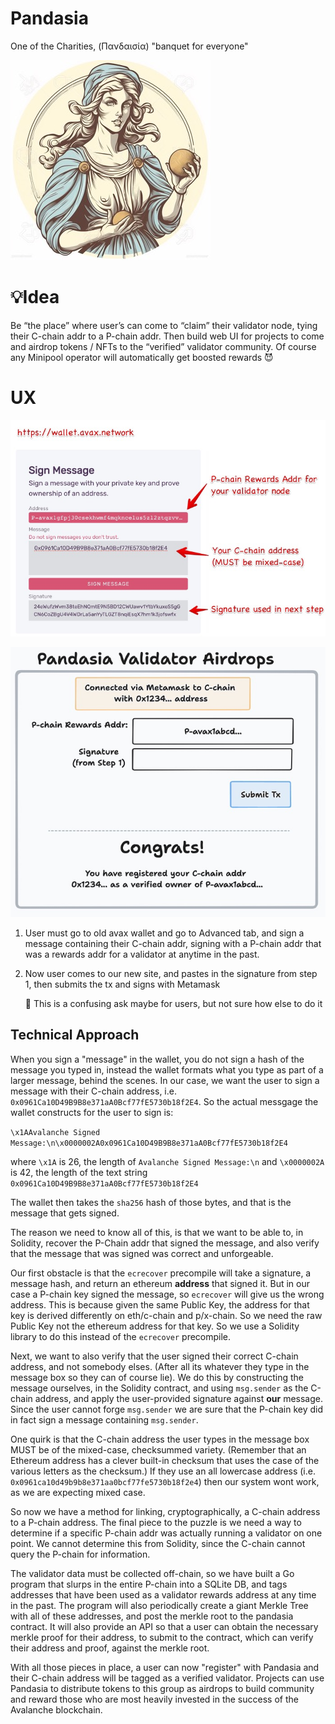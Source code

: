 # Pandasia

One of the Charities, (Πανδαισία) "banquet for everyone"

![Pandasia](docs/pandasia.jpg)

# 💡Idea

Be “the place” where user’s can come to “claim” their validator node, tying their C-chain addr to a P-chain addr. Then build web UI for projects to come and airdrop tokens / NFTs to the “verified” validator community. Of course any Minipool operator will automatically get boosted rewards 😈

# UX

![](docs/pandasia-step1.jpg)

![](docs/pandasia-step2.jpg)

1. User must go to old avax wallet and go to Advanced tab, and sign a message containing their C-chain addr, signing with a P-chain addr that was a rewards addr for a validator at anytime in the past.

2. Now user comes to our new site, and pastes in the signature from step 1, then submits the tx and signs with Metamask

   🥵 This is a confusing ask maybe for users, but not sure how else to do it

## Technical Approach

When you sign a "message" in the wallet, you do not sign a hash of the message you typed in, instead the wallet formats what you type as part of a larger message, behind the scenes. In our case, we want the user to sign a message with their C-chain address, i.e. `0x0961Ca10D49B9B8e371aA0Bcf77fE5730b18f2E4`. So the actual messgage the wallet constructs for the user to sign is:

`\x1AAvalanche Signed Message:\n\x0000002A0x0961Ca10D49B9B8e371aA0Bcf77fE5730b18f2E4`

where `\x1A` is 26, the length of `Avalanche Signed Message:\n` and `\x0000002A` is 42, the length of the text string `0x0961Ca10D49B9B8e371aA0Bcf77fE5730b18f2E4`

The wallet then takes the `sha256` hash of those bytes, and that is the message that gets signed.

The reason we need to know all of this, is that we want to be able to, in Solidity, recover the P-Chain addr that signed the message, and also verify that the message that was signed was correct and unforgeable.

Our first obstacle is that the `ecrecover` precompile will take a signature, a message hash, and return an ethereum **address** that signed it. But in our case a P-chain key signed the message, so `ecrecover` will give us the wrong address. This is because given the same Public Key, the address for that key is derived differently on eth/c-chain and p/x-chain. So we need the raw Public Key not the ethereum address for that key. So we use a Solidity library to do this instead of the `ecrecover` precompile.

Next, we want to also verify that the user signed their correct C-chain address, and not somebody elses. (After all its whatever they type in the message box so they can of course lie). We do this by constructing the message ourselves, in the Solidity contract, and using `msg.sender` as the C-chain address, and apply the user-provided signature against **our** message. Since the user cannot forge `msg.sender` we are sure that the P-chain key did in fact sign a message containing `msg.sender`.

One quirk is that the C-chain address the user types in the message box MUST be of the mixed-case, checksummed variety. (Remember that an Ethereum address has a clever built-in checksum that uses the case of the various letters as the checksum.) If they use an all lowercase address (i.e. `0x0961ca10d49b9b8e371aa0bcf77fe5730b18f2e4`) then our system wont work, as we are expecting mixed case.

So now we have a method for linking, cryptographically, a C-chain address to a P-chain address. The final piece to the puzzle is we need a way to determine if a specific P-chain addr was actually running a validator on one point. We cannot determine this from Solidity, since the C-chain cannot query the P-chain for information.

The validator data must be collected off-chain, so we have built a Go program that slurps in the entire P-chain into a SQLite DB, and tags addresses that have been used as a validator rewards address at any time in the past. The program will also periodically create a giant Merkle Tree with all of these addresses, and post the merkle root to the pandasia contract. It will also provide an API so that a user can obtain the necessary merkle proof for their address, to submit to the contract, which can verify their address and proof, against the merkle root.

With all those pieces in place, a user can now "register" with Pandasia and their C-chain address will be tagged as a verified validator. Projects can use Pandasia to distribute tokens to this group as airdrops to build community and reward those who are most heavily invested in the success of the Avalanche blockchain.

